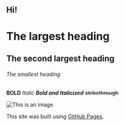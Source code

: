 ## Hi!

# The largest heading
## The second largest heading
###### The smallest heading

**BOLD**
*Italic*
***Bold and Italicized***
~~strikethrough~~

![This is an image](https://myoctocat.com/assets/images/base-octocat.svg)

This site was built using [GitHub Pages](https://pages.github.com/).
